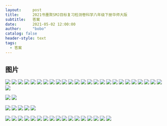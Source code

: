 ```yaml
---
layout:     post
title:      2021书墨聚SMJ目标复习检测卷科学八年级下册华师大版
subtitle:   答案
date:       2021-05-02 12:00:00
author:     "bobo"
catalog: false
header-style: text
tags:
  - 答案
---
```

## 图片
![](https://img.imgdb.cn/item/608e332cd1a9ae528f9a4254.jpg)
![](https://img.imgdb.cn/item/608e332cd1a9ae528f9a42bb.jpg)
![](https://img.imgdb.cn/item/608e332cd1a9ae528f9a432d.jpg)
![](https://img.imgdb.cn/item/608e332cd1a9ae528f9a439c.jpg)
![](https://img.imgdb.cn/item/608e332cd1a9ae528f9a441e.jpg)
![](https://img.imgdb.cn/item/608e34ecd1a9ae528faf9d69.jpg)
![](https://img.imgdb.cn/item/608e34ecd1a9ae528faf9dd2.jpg)
![](https://img.imgdb.cn/item/608e34ecd1a9ae528faf9e35.jpg)
![](https://img.imgdb.cn/item/608e34ecd1a9ae528faf9e9d.jpg)
![](https://img.imgdb.cn/item/608e34ecd1a9ae528faf9f0c.jpg)
![](https://img.imgdb.cn/item/608e353cd1a9ae528fb349ba.jpg)
![](https://img.imgdb.cn/item/608e353cd1a9ae528fb34a30.jpg)
![](https://img.imgdb.cn/item/608e353cd1a9ae528fb34aac.jpg)
![](https://img.imgdb.cn/item/608e353cd1a9ae528fb34b23.jpg)
![](https://img.imgdb.cn/item/608e353cd1a9ae528fb34b79.jpg)
![](https://img.imgdb.cn/item/608e356bd1a9ae528fb55df0.jpg)
![](https://img.imgdb.cn/item/608e356bd1a9ae528fb55e4c.jpg)
![](https://img.imgdb.cn/item/608e356bd1a9ae528fb55eb9.jpg)
![](https://img.imgdb.cn/item/608e356bd1a9ae528fb55f1b.jpg)
![](https://img.imgdb.cn/item/608e356bd1a9ae528fb55f97.jpg)
![](https://img.imgdb.cn/item/608e35cfd1a9ae528fb9dc60.jpg)
![](https://img.imgdb.cn/item/608e35cfd1a9ae528fb9dcb8.jpg)
![](https://img.imgdb.cn/item/608e35cfd1a9ae528fb9dd3b.jpg)
![](https://img.imgdb.cn/item/608e35cfd1a9ae528fb9ddaf.jpg)
![](https://img.imgdb.cn/item/608e36dfd1a9ae528fc5e7fb.jpg)
![](https://img.imgdb.cn/item/608e371bd1a9ae528fc8aca8.jpg)

![](https://img.imgdb.cn/item/608e371bd1a9ae528fc8ad08.jpg)
![](https://img.imgdb.cn/item/608e371bd1a9ae528fc8ad91.jpg)

![](https://img.imgdb.cn/item/608e371bd1a9ae528fc8ae04.jpg)
![](https://img.imgdb.cn/item/608e371bd1a9ae528fc8ae79.jpg)
![](https://img.imgdb.cn/item/608e379dd1a9ae528fce757a.jpg)
![](https://img.imgdb.cn/item/608e379dd1a9ae528fce75d9.jpg)
![](https://img.imgdb.cn/item/608e379dd1a9ae528fce7645.jpg)


![](https://img.imgdb.cn/item/608e379dd1a9ae528fce76a2.jpg)
![](https://img.imgdb.cn/item/608e379dd1a9ae528fce7702.jpg)
![](https://img.imgdb.cn/item/608e37dbd1a9ae528fd127ac.jpg)
![](https://img.imgdb.cn/item/608e37dbd1a9ae528fd1281e.jpg)
![](https://img.imgdb.cn/item/608e37dbd1a9ae528fd12887.jpg)
![](https://img.imgdb.cn/item/608e37dbd1a9ae528fd128e6.jpg)
![](https://img.imgdb.cn/item/608e37dbd1a9ae528fd1294f.jpg)
![](https://img.imgdb.cn/item/608e380fd1a9ae528fd35fd2.jpg)
![](https://img.imgdb.cn/item/608e380fd1a9ae528fd3602a.jpg)
![](https://img.imgdb.cn/item/608e380fd1a9ae528fd36075.jpg)
![](https://img.imgdb.cn/item/608e380fd1a9ae528fd360c2.jpg)
![](https://img.imgdb.cn/item/608e380fd1a9ae528fd36128.jpg)
![](https://img.imgdb.cn/item/608e3838d1a9ae528fd525a6.jpg)
![](https://img.imgdb.cn/item/608e3838d1a9ae528fd52605.jpg)
![](https://img.imgdb.cn/item/608e3838d1a9ae528fd52671.jpg)
![](https://img.imgdb.cn/item/608e3838d1a9ae528fd526d3.jpg)
![](https://img.imgdb.cn/item/608e3838d1a9ae528fd52739.jpg)
